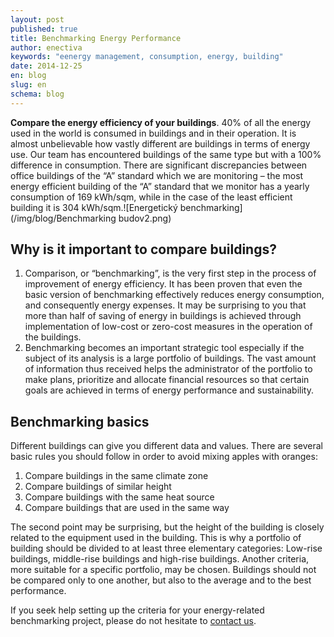 ```yaml
---
layout: post
published: true
title: Benchmarking Energy Performance
author: enectiva
keywords: "eenergy management, consumption, energy, building"
date: 2014-12-25
en: blog
slug: en
schema: blog
---
```


**Compare the energy efficiency of your buildings**.  40% of all the energy used in the world is consumed in buildings and in their operation. It is almost unbelievable how vastly different are buildings in terms of energy use. Our team has encountered buildings of the same type but with a 100% difference in consumption. There are significant discrepancies between office buildings of the “A” standard which we are monitoring – the most energy efficient building of the “A” standard that we monitor has a yearly consumption of 169 kWh/sqm, while in the case of the least efficient building it is 304 kWh/sqm.![Energetický benchmarking](/img/blog/Benchmarking budov2.png)

## Why is it important to compare buildings? ##

1.	Comparison, or “benchmarking”, is the very first step in the process of improvement of energy efficiency. It has been proven that even the basic version of benchmarking effectively reduces energy consumption, and consequently energy expenses. It may be surprising to you that more than half of saving of energy in buildings is achieved through implementation of low-cost or zero-cost measures in the operation of the buildings.
2.	Benchmarking becomes an important strategic tool especially if the subject of its analysis is a large portfolio of buildings. The vast amount of information thus received helps the administrator of the portfolio to make plans, prioritize and allocate financial resources so that certain goals are achieved in terms of energy performance and sustainability.

## Benchmarking basics
Different buildings can give you different data and values. There are several basic rules you should follow in order to avoid mixing apples with oranges:

1.	Compare buildings in the same climate zone
2.	Compare buildings of similar height
3.	Compare buildings with the same heat source
4.	Compare buildings that are used in the same way


The second point may be surprising, but the height of the building is closely related to the equipment used in the building. This is why a portfolio of building should be divided to at least three elementary categories: Low-rise buildings, middle-rise buildings and high-rise buildings. Another criteria, more suitable for a specific portfolio, may be chosen. Buildings should not be compared only to one another, but also to the average and to the best performance.

If you seek help setting up the criteria for your energy-related benchmarking project, please do not hesitate to [contact us](http://www.enectiva.cz/cs/kontaktujte-nas/ "Kontaktní formulář").
